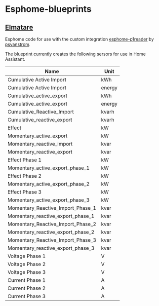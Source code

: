 # Esphome-blueprints

## [Elmatare](elmatare.yaml)
Esphome code for use with the custom integration [esphome-p1reader](https://github.com/psvanstrom/esphome-p1reader/) by [psvanstrom](https://github.com/psvanstrom).

The blueprint currently creates the following sersors for use in Home Assistant.

| Name | Unit |
| --- | --- |
| Cumulative Active Import | kWh |
| Cumulative Active Import | energy |
| Cumulative_active_export | kWh |
| Cumulative_active_export | energy |
| Cumulative_Reactive_Import |kvarh |
| Cumulative_reactive_export | kvarh |
| Effect | kW |
| Momentary_active_export | kW |
| Momentary_reactive_import |kvar |
| Momentary_reactive_export | kvar |
| Effect Phase 1 | kW |
| Momentary_active_export_phase_1 | kW |
| Effect Phase 2 | kW |
| Momentary_active_export_phase_2 | kW |
| Effect Phase 3 | kW |
| Momentary_active_export_phase_3 | kW |
| Momentary_Reactive_Import_Phase_1 |kvar |
| Momentary_reactive_export_phase_1 |kvar |
| Momentary_Reactive_Import_Phase_2 |kvar |
| Momentary_reactive_export_phase_2 |kvar |
| Momentary_Reactive_Import_Phase_3 |kvar | 
| Momentary_reactive_export_phase_3 |kvar |
| Voltage Phase 1 |V |
| Voltage Phase 2 |V |
| Voltage Phase 3 | V |
| Current Phase 1 | A |
| Current Phase 2 | A |
| Current Phase 3 |A |
